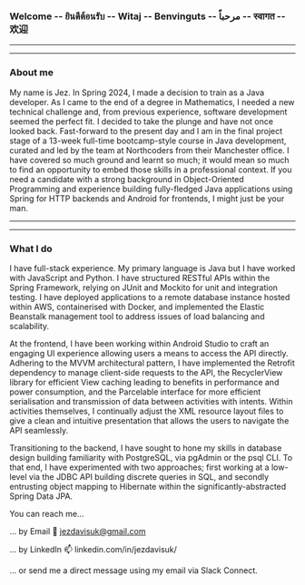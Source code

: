 ### Welcome -- ยินดีต้อนรับ -- Witaj -- Benvinguts -- مرحباً -- स्वागत -- 欢迎

----------------------------------------------------------------------------

----------------------------------------------------------------------------

### About me

My name is Jez. In Spring 2024, I made a decision to train as a Java developer. As I came to the end of a degree in Mathematics, I needed a new technical challenge and, from previous experience, software development seemed the perfect fit. I decided to take the plunge and have not once looked back. Fast-forward to the present day and I am in the final project stage of a 13-week full-time bootcamp-style course in Java development, curated and led by the team at Northcoders from their Manchester office. I have covered so much ground and learnt so much; it would mean so much to find an opportunity to embed those skills in a professional context. If you need a candidate with a strong background in Object-Oriented Programming and experience building fully-fledged Java applications using Spring for HTTP backends and Android for frontends, I might just be your man.

----------------------------------------------------------------------------

----------------------------------------------------------------------------

### What I do

I have full-stack experience. My primary language is Java but I have worked with JavaScript and Python. I have structured RESTful APIs within the Spring Framework, relying on JUnit and Mockito for unit and integration testing. I have deployed applications to a remote database instance hosted within AWS, containerised with Docker, and implemented the Elastic Beanstalk management tool to address issues of load balancing and scalability.

At the frontend, I have been working within Android Studio to craft an engaging UI experience allowing users a means to access the API directly. Adhering to the MVVM architectural pattern, I have implemented the Retrofit dependency to manage client-side requests to the API, the RecyclerView library for efficient View caching leading to benefits in performance and power consumption, and the Parcelable interface for more efficient serialisation and transmission of data between activities with intents. Within activities themselves, I continually adjust the XML resource layout files to give a clean and intuitive presentation that allows the users to navigate the API seamlessly.

Transitioning to the backend, I have sought to hone my skills in database design building familiarity with PostgreSQL, via pgAdmin or the psql CLI. To that end, I have experimented with two approaches; first working at a low-level via the JDBC API building discrete queries in SQL, and secondly entrusting object mapping to Hibernate within the significantly-abstracted Spring Data JPA.

You can reach me...

... by Email           📧  jezdavisuk@gmail.com

... by LinkedIn        📫  linkedin.com/in/jezdavisuk/

... or send me a direct message using my email via Slack Connect.

<!--
**jezdavisuk/jezdavisuk** is a ✨ _special_ ✨ repository because its `README.md` (this file) appears on your GitHub profile.

Here are some ideas to get you started:

- 🔭 I’m currently working on ...
- 🌱 I’m currently learning ...
- 👯 I’m looking to collaborate on ...
- 🤔 I’m looking for help with ...
- 💬 Ask me about ...
- 📫 How to reach me: ...
- 😄 Pronouns: ...
- ⚡ Fun fact: ...
-->
